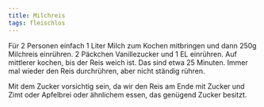 ```yaml
---
title: Milchreis
tags: fleischlos
---
```


Für 2 Personen einfach 1 Liter Milch zum Kochen mitbringen und dann 250g Milchreis einrühren. 2 Päckchen Vanillezucker und 1 EL einrühren. Auf mittlerer kochen, bis der Reis weich ist. Das sind etwa 25 Minuten. Immer mal wieder den Reis durchrühren, aber nicht ständig rühren.  

Mit dem Zucker vorsichtig sein, da wir den Reis am Ende mit Zucker und Zimt oder Apfelbrei oder ähnlichem essen, das genügend Zucker besitzt.
